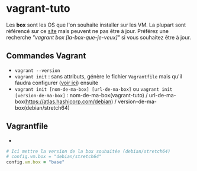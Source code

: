 # vagrant-tuto

Les __box__ sont les OS que l'on souhaite installer sur les VM. La plupart sont référencé sur ce [site](http://www.vagrantbox.es/) mais peuvent ne pas être à jour. Préférez une recherche _"vagrant box [la-box-que-je-veux]"_ si vous souhaitez être à jour.

## Commandes Vagrant

- `vagrant --version`
- `vagrant init` : sans attributs, génère le fichier `Vagrantfile` mais qu'il faudra configurer ([voir ici](#vagrantfile)) ensuite
- `vagrant init [nom-de-ma-box] [url-de-ma-box]` ou `vagrant init [version-de-ma-box]` : nom-de-ma-box(vagrant-tuto) / url-de-ma-box(https://atlas.hashicorp.com/debian) / version-de-ma-box(debian/stretch64)


## Vagrantfile

- 
```ruby
# Ici mettre la version de la box souhaitée (debian/stretch64)
# config.vm.box = "debian/stretch64"
config.vm.box = "base"
```